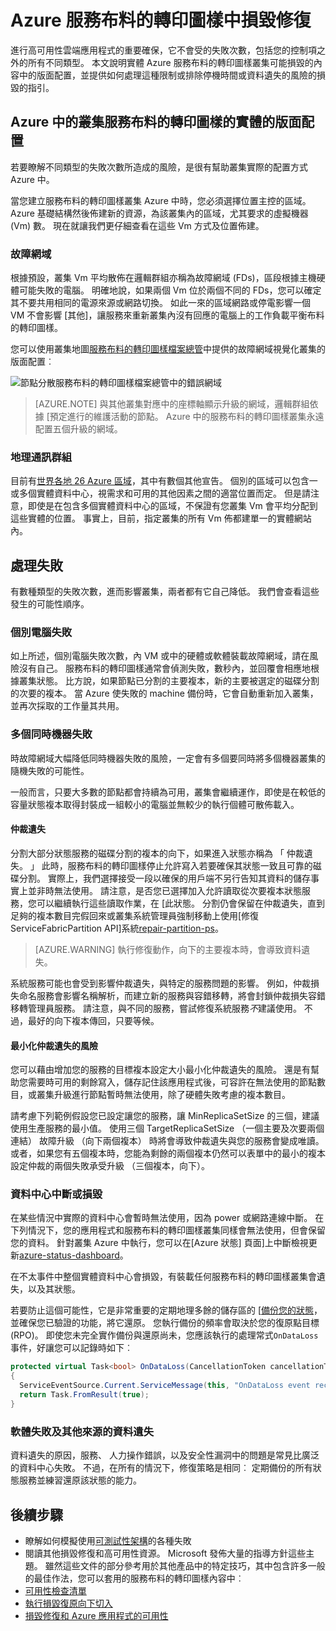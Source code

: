 <properties
   pageTitle="Azure 服務布料的轉印圖樣損毀修復 |Microsoft Azure"
   description="Azure 服務架構提供所需處理損毀的所有類型的功能。 本文將說明可能會發生的損毀，以及如何處理它們的類型。"
   services="service-fabric"
   documentationCenter=".net"
   authors="seanmck"
   manager="timlt"
   editor=""/>

<tags
   ms.service="service-fabric"
   ms.devlang="dotNet"
   ms.topic="article"
   ms.tgt_pltfrm="NA"
   ms.workload="NA"
   ms.date="08/10/2016"
   ms.author="seanmck"/>

# <a name="disaster-recovery-in-azure-service-fabric"></a>Azure 服務布料的轉印圖樣中損毀修復

進行高可用性雲端應用程式的重要確保，它不會受的失敗次數，包括您的控制項之外的所有不同類型。 本文說明實體 Azure 服務布料的轉印圖樣叢集可能損毀的內容中的版面配置，並提供如何處理這種限制或排除停機時間或資料遺失的風險的損毀的指引。

## <a name="physical-layout-of-service-fabric-clusters-in-azure"></a>Azure 中的叢集服務布料的轉印圖樣的實體的版面配置

若要瞭解不同類型的失敗次數所造成的風險，是很有幫助叢集實際的配置方式 Azure 中。

當您建立服務布料的轉印圖樣叢集 Azure 中時，您必須選擇位置主控的區域。 Azure 基礎結構然後佈建新的資源，為該叢集內的區域，尤其要求的虛擬機器 (Vm) 數。 現在就讓我們更仔細查看在這些 Vm 方式及位置佈建。

### <a name="fault-domains"></a>故障網域

根據預設，叢集 Vm 平均散佈在邏輯群組亦稱為故障網域 (FDs)，區段根據主機硬體可能失敗的電腦。 明確地說，如果兩個 Vm 位於兩個不同的 FDs，您可以確定其不要共用相同的電源來源或網路切換。 如此一來的區域網路或停電影響一個 VM 不會影響 [其他]，讓服務來重新叢集內沒有回應的電腦上的工作負載平衡布料的轉印圖樣。

您可以使用叢集地圖[服務布料的轉印圖樣檔案總管](service-fabric-visualizing-your-cluster.md)中提供的故障網域視覺化叢集的版面配置︰

![節點分散服務布料的轉印圖樣檔案總管中的錯誤網域][sfx-cluster-map]

>[AZURE.NOTE] 與其他叢集對應中的座標軸顯示升級的網域，邏輯群組依據 [預定進行的維護活動的節點。 Azure 中的服務布料的轉印圖樣叢集永遠配置五個升級的網域。

### <a name="geographic-distribution"></a>地理通訊群組

目前有[世界各地 26 Azure 區域][azure-regions]，其中有數個其他宣告。 個別的區域可以包含一或多個實體資料中心，視需求和可用的其他因素之間的適當位置而定。 但是請注意，即使是在包含多個實體資料中心的區域，不保證有您叢集 Vm 會平均分配到這些實體的位置。 事實上，目前，指定叢集的所有 Vm 佈都建單一的實體網站內。

## <a name="dealing-with-failures"></a>處理失敗

有數種類型的失敗次數，進而影響叢集，兩者都有它自己降低。 我們會查看這些發生的可能性順序。

### <a name="individual-machine-failures"></a>個別電腦失敗

如上所述，個別電腦失敗次數，內 VM 或中的硬體或軟體裝載故障網域，請在風險沒有自己。 服務布料的轉印圖樣通常會偵測失敗，數秒內，並回覆會相應地根據叢集狀態。 比方說，如果節點已分割的主要複本，新的主要被選定的磁碟分割的次要的複本。 當 Azure 使失敗的 machine 備份時，它會自動重新加入叢集，並再次採取的工作量其共用。

### <a name="multiple-concurrent-machine-failures"></a>多個同時機器失敗

時故障網域大幅降低同時機器失敗的風險，一定會有多個要同時將多個機器叢集的隨機失敗的可能性。

一般而言，只要大多數的節點都會持續為可用，叢集會繼續運作，即使是在較低的容量狀態複本取得封裝成一組較小的電腦並無較少的執行個體可散佈載入。

#### <a name="quorum-loss"></a>仲裁遺失

分割大部分狀態服務的磁碟分割的複本的向下，如果進入狀態亦稱為 「 仲裁遺失。 」 此時，服務布料的轉印圖樣停止允許寫入若要確保其狀態一致且可靠的磁碟分割。 實際上，我們選擇接受一段以確保的用戶端不另行告知其資料的儲存事實上並非時無法使用。 請注意，是否您已選擇加入允許讀取從次要複本狀態服務，您可以繼續執行這些讀取作業，在 [此狀態。 分割仍會保留在仲裁遺失，直到足夠的複本數目完假回來或叢集系統管理員強制移動上使用[修復 ServiceFabricPartition API]系統[repair-partition-ps]。

>[AZURE.WARNING] 執行修復動作，向下的主要複本時，會導致資料遺失。

系統服務可能也會受到影響仲裁遺失，與特定的服務問題的影響。 例如，仲裁損失命名服務會影響名稱解析，而建立新的服務與容錯移轉，將會封鎖仲裁損失容錯移轉管理員服務。 請注意，與不同的服務，嘗試修復系統服務*不*建議使用。 不過，最好的向下複本傳回，只要等候。

#### <a name="minimizing-the-risk-of-quorum-loss"></a>最小化仲裁遺失的風險

您可以藉由增加您的服務的目標複本設定大小最小化仲裁遺失的風險。 還是有幫助您需要時可用的剩餘寫入，儲存記住該應用程式後，可容許在無法使用的節點數目，或叢集升級進行節點暫時無法使用，除了硬體失敗考慮的複本數目。

請考慮下列範例假設您已設定讓您的服務，讓 MinReplicaSetSize 的三個，建議使用生產服務的最小值。 使用三個 TargetReplicaSetSize （一個主要及次要兩個連結） 故障升級 （向下兩個複本） 時將會導致仲裁遺失與您的服務會變成唯讀。 或者，如果您有五個複本時，您能為剩餘的兩個複本仍然可以表單中的最小的複本設定仲裁的兩個失敗承受升級 （三個複本，向下）。

### <a name="data-center-outages-or-destruction"></a>資料中心中斷或損毀

在某些情況中實際的資料中心會暫時無法使用，因為 power 或網路連線中斷。 在下列情況下，您的應用程式和服務布料的轉印圖樣叢集同樣會無法使用，但會保留您的資料。 針對叢集 Azure 中執行，您可以在[Azure 狀態] 頁面]上中斷檢視更新[azure-status-dashboard]。

在不太事件中整個實體資料中心會損毀，有裝載任何服務布料的轉印圖樣叢集會遺失，以及其狀態。

若要防止這個可能性，它是非常重要的定期地理多餘的儲存區的 [[備份您的狀態](service-fabric-reliable-services-backup-restore.md)，並確保您已驗證的功能，將它還原。 您執行備份的頻率會取決於您的復原點目標 (RPO)。 即使您未完全實作備份與還原尚未，您應該執行的處理常式`OnDataLoss`事件，好讓您可以記錄時如下︰

```c#
protected virtual Task<bool> OnDataLoss(CancellationToken cancellationToken)
{
  ServiceEventSource.Current.ServiceMessage(this, "OnDataLoss event received.");
  return Task.FromResult(true);
}
```


### <a name="software-failures-and-other-sources-of-data-loss"></a>軟體失敗及其他來源的資料遺失

資料遺失的原因，服務、 人力操作錯誤，以及安全性漏洞中的問題是常見比廣泛的資料中心失敗。 不過，在所有的情況下，修復策略是相同︰ 定期備份的所有狀態服務並練習還原該狀態的能力。

## <a name="next-steps"></a>後續步驟

- 瞭解如何模擬使用[可測試性架構](service-fabric-testability-overview.md)的各種失敗
- 閱讀其他損毀修復和高可用性資源。 Microsoft 發佈大量的指導方針這些主題。 雖然這些文件的部分參考用於其他產品中的特定技巧，其中包含許多一般的最佳作法，您可以套用的服務布料的轉印圖樣內容中︰
 - [可用性檢查清單](../best-practices-availability-checklist.md)
 - [執行損毀復原向下切入](../sql-database/sql-database-disaster-recovery-drills.md)
 - [損毀修復和 Azure 應用程式的可用性][dr-ha-guide]


<!-- External links -->

[repair-partition-ps]: https://msdn.microsoft.com/library/mt163522.aspx
[azure-status-dashboard]:https://azure.microsoft.com/status/
[azure-regions]: https://azure.microsoft.com/regions/
[dr-ha-guide]: https://msdn.microsoft.com/library/azure/dn251004.aspx


<!-- Images -->

[sfx-cluster-map]: ./media/service-fabric-disaster-recovery/sfx-clustermap.png
